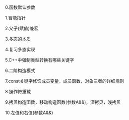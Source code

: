 0.函数默认参数

1.智能指针

2.父子(赋值)兼容

3.多态的本质

4.复习多态实现

5.C++中强制类型转换有哪些关键字

6.二阶构造模式

7.const关键字修饰成员变量，成员函数，对象三者的详细规则

8.操作符重载

9.拷贝构造函数，移动构造函数(参数A&&)，深拷贝，浅拷贝

10.左值和右值(参数A&&)
